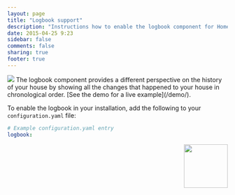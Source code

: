 ```yaml
---
layout: page
title: "Logbook support"
description: "Instructions how to enable the logbook component for Home Assistant."
date: 2015-04-25 9:23
sidebar: false
comments: false
sharing: true
footer: true
---
```


<img src='/images/supported_brands/logbook.png' class='brand pull-right' />
The logbook component provides a different perspective on the history of your house by showing all the changes that happened to your house in chronological order. [See the demo for a live example](/demo/).

To enable the logbook in your installation, add the following to your `configuration.yaml` file:

```yaml
# Example configuration.yaml entry
logbook:
```

<img src='/images/screenshots/logbook.png' style='margin-left:10px; float: right;' height="100" />
